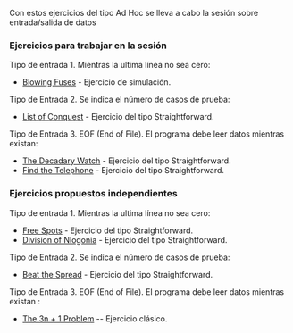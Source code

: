 Con estos ejercicios del tipo Ad Hoc se lleva a cabo la sesión sobre entrada/salida de datos

### Ejercicios para trabajar en la sesión

Tipo de entrada 1. Mientras la ultima línea no sea cero:

* [Blowing Fuses](http://uva.onlinejudge.org/index.php?option=com_onlinejudge&Itemid=8&category=24&page=show_problem&problem=602) -  Ejercicio de simulación.

Tipo de Entrada 2. Se indica el número de casos de prueba:

* [List of Conquest](http://uva.onlinejudge.org/index.php?option=com_onlinejudge&Itemid=8&category=24&page=show_problem&problem=1361)  - Ejercicio del tipo Straightforward.

Tipo de Entrada 3. EOF (End of File). El programa debe leer datos mientras existan:

* [The Decadary Watch](http://uva.onlinejudge.org/index.php?option=com_onlinejudge&Itemid=8&category=24&page=show_problem&problem=1624) - Ejercicio del tipo Straightforward.
* [Find the Telephone](http://uva.onlinejudge.org/index.php?option=com_onlinejudge&Itemid=8&category=24&page=show_problem&problem=1862) -  Ejercicio del tipo Straightforward. 



### Ejercicios propuestos independientes


Tipo de entrada 1. Mientras la ultima línea no sea cero:

* [Free Spots](http://uva.onlinejudge.org/index.php?option=com_onlinejudge&Itemid=8&category=24&page=show_problem&problem=1644) - Ejercicio del tipo Straightforward.
* [Division of Nlogonia](http://uva.onlinejudge.org/index.php?option=com_onlinejudge&Itemid=8&category=24&page=show_problem&problem=2493) - Ejercicio del tipo Straightforward. 
 

Tipo de Entrada 2. Se indica el número de casos de prueba:

* [Beat the Spread](http://uva.onlinejudge.org/index.php?option=com_onlinejudge&Itemid=8&category=24&page=show_problem&problem=1753) - Ejercicio del tipo Straightforward. 
 
Tipo de Entrada 3. EOF (End of File). El programa debe leer datos mientras existan :

* [The 3n + 1 Problem](http://uva.onlinejudge.org/index.php?option=com_onlinejudge&Itemid=8&category=24&page=show_problem&problem=36) -- Ejercicio clásico.


